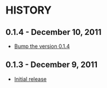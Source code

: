 HISTORY
=======

0.1.4 - December 10, 2011
-------------------------
* [Bump the version 0.1.4 ](http://github.com/giraffi/giraffi/commit/)

0.1.3 - December 9, 2011
-------------------------
* [Initial release](http://github.com/giraffi/giraffi/commit/)

